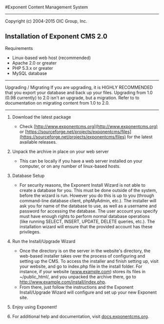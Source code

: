#Exponent Content Management System

----------

Copyright (c) 2004-2015 OIC Group, Inc.

Installation of Exponent CMS 2.0
--------------------------------

Requirements
- Linux-based web host (recommended)
- Apache 2.0 or greater
- PHP 5.3.x or greater
- MySQL database

---------------------

Upgrading / Migrating
If you are upgrading, it is HIGHLY RECOMMENDED that you export your database and back up your files.
Upgrading from 1.0 (0.98 currently) to 2.0 isn't an upgrade, but a migration. Refer to to documentation on migrating
content from 1.0 to 2.0.

---------------------

1. Download the latest package
    - Check [http://www.exponentcms.org](http://www.exponentcms.org) or
    [https://sourceforge.net/projects/exponentcms/files](https://sourceforge.net/projects/exponentcms/files) for the latest available releases.

2. Unpack the archive in place on your web server
    - This can be locally if you have a web server installed on your computer, or on any number of linux-based hosts.

3. Database Setup
    - For security reasons, the Exponent Install Wizard is not able to create a database for you.  This must be done
      outside of the system, before the wizard is run.  However you do this is up to you (through command-line database
      client, phpMyAdmin, etc.).  The installer will ask you for name of the database to use, as well as a username and
      password for accessing the database.  The user account you specify must have enough rights to perform normal
      database operations (like running SELECT, INSERT, UPDATE, DELETE queries, etc.).  The installation wizard will
      ensure that the provided account has these privileges.

4. Run the Install/Upgrade Wizard
    - Once the directory is on the server in the website's directory, the web-based installer takes over the process
      of configuring and setting up the CMS. To access the installer and finish setting up, visit your website, and go to
      index.php file in the install folder. For instance, if your website (www.example.com) stores its files in
      ~/public_html/, and you unpacked the archive there, go to http://www.example.com/install/index.php.
    - From there, just follow the instructions and the Exponent Install/Upgrade Wizard will configure and set up your
      new Exponent site.

5. Enjoy using Exponent!

6. For additional help and documentation, visit [docs.exponentcms.org](docs.exponentcms.org).
